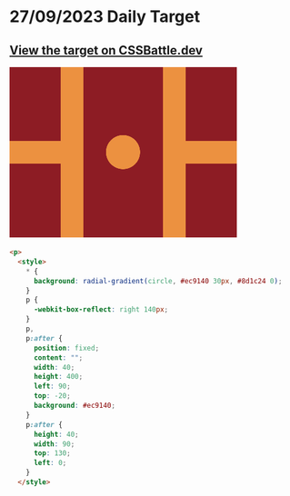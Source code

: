 # 27/09/2023 Daily Target

## [View the target on CSSBattle.dev](https://cssbattle.dev/play/CAI0seMLOXZmAEOKTj3o)

![Alt text](img/target_nEiqMpK.png?raw=true "Target 27/09/2023")

```html
<p>
  <style>
    * {
      background: radial-gradient(circle, #ec9140 30px, #8d1c24 0);
    }
    p {
      -webkit-box-reflect: right 140px;
    }
    p,
    p:after {
      position: fixed;
      content: "";
      width: 40;
      height: 400;
      left: 90;
      top: -20;
      background: #ec9140;
    }
    p:after {
      height: 40;
      width: 90;
      top: 130;
      left: 0;
    }
  </style>
```
